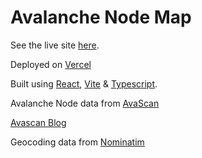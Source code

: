 # Avalanche Node Map

See the live site [here](https://avalanche-node-map.vercel.app/).

Deployed on [Vercel](https://vercel.com/)

Built using [React](https://reactjs.org/), [Vite](https://vitejs.dev/) & [Typescript](https://www.typescriptlang.org/).

Avalanche Node data from [AvaScan](https://avascan.info/)

[Avascan Blog](https://blog.avascan.info/)

Geocoding data from [Nominatim](https://nominatim.org/)
